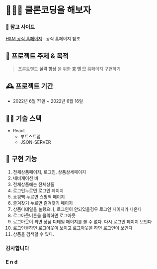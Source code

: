 # 💁🏻‍♀️ 클론코딩을 해보자

### 🔗 참고 사이트
[H&M 공식 홈페이지](ttps://www2.hm.com/ko_kr/index.html)
: 공식 홈페이지 참조

## 📌 프로젝트 주제 & 목적
> 프론트엔드 **실력 향상** 을 위한 __흐 앤 므__ 홈페이지 구현하기

## 🕰 프로젝트 기간
+ 2022년 6월 ??일 ~ 2022년 6월 16일

## 👷🏻 기술 스택
+ React
    + 부트스트랩
    + JSON-SERVER

## 📀 구현 기능
1. 전체상품페이지, 로그인, 상품상세페이지
2. 네비게이션 바
3. 전체상품에는 전체상품
4. 로그인누르면 로그인 페이지
5. 쇼핑백 누르면 쇼핑백 페이지
6. 즐겨찾기 누르면 즐겨찾기 페이지
7. 상품디테일을 눌렀으나, 로그인이 안되있을경우 로그인 페이지가 나온다
8. 로그아웃버튼을 클릭하면 로그아웃
9. 로그아웃이 되면 상품 디테일 페이지를 볼 수 없다. 다시 로그인 페이지 보인다
10. 로그인을하면 로그아웃이 보이고 로그아웃을 하면 로그인이 보인다
11. 상품을 검색할 수 있다.


### 감사합니다
### E n d 
